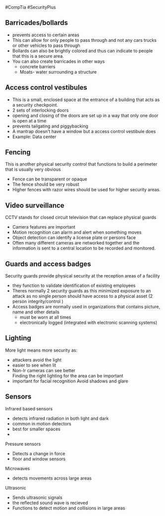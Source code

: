 #CompTia #SecurityPlus
## Barricades/bollards
- prevents access to certain areas
- This can allow for only people to pass through and not any cars trucks or other vehicles to pass through
- Bollards can also be brightly colored and thus can indicate to people that this is a secure area. 
- You can also create barricades in other ways 
	- concrete barriers
	- Moats- water surrounding a structure 
## Access control vestibules
- This is a small, enclosed space at the entrance of a building that acts as a security checkpoint.
- 2 sets of interlocking doors 
- opening and closing of the doors are set up in a way that only one door is open at a time
- prevents tailgating and piggybacking 
- A mantrap doesn't have a window but a access control vestibule does 
- Example: Data center 

## Fencing 
This is another physical security control that functions to build a perimeter that is usually very obvious
- Fence can be transparent or opaque 
- The fence should be very robust 
- Higher fences with razor wires should be used for higher security areas. 

## Video surveillance
CCTV stands for closed circuit television that can replace physical guards 
- Camera features are important 
- Motion recognition can alarm and alert when something moves 
- Object detection can identify a license plate or persons face 
- Often many different cameras are networked together and the information is sent to a central location to be recorded and monitored.
## Guards and access badges
Security guards provide physical security at the reception areas of a facility 
- they function to validate identification of existing employees
- Theres normally 2 security guards as this minimized exposure to an attack as no single person should have access to a physical asset (2 person integrity/control )
- Access badges are normally used in organizations that contains picture, name and other details 
	- must be worn at all times
	- electronically logged (integrated with electronic scanning systems)
## Lighting
More light means more security as:
- attackers avoid the light 
- easier to see when lit 
- Non-Ir cameras can see better  
Finding the right lighting for the area can be important
- important for facial recognition
Avoid shadows and glare


## Sensors
Infrared based sensors
- detects infrared radiation in both light and dark 
- common in motion detectors
- best for smaller spaces 
- 
Pressure sensors
- Detects a change in force 
- floor and window sensors 

Microwaves
- detects movements across large areas 

Ultrasonic
-  Sends ultrasonic signals
-  the reflected sound wave is recieved 
- Functions to detect motion and collisions in large areas 
